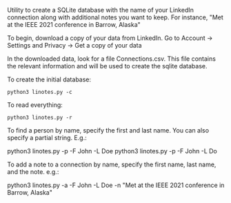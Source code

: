 
Utility to create a SQLite database with the name of your LinkedIn connection along with additional notes you want to keep.
For instance, "Met at the IEEE 2021 conference in Barrow, Alaska"

To begin, download a copy of your data from LinkedIn.
    Go to Account -> Settings and Privacy -> Get a copy of your data

In the downloaded data, look for a file Connections.csv. This file contains the relevant information and will be used to create the sqlite database.

To create the initial database:

    python3 linotes.py -c

To read everything:

    python3 linotes.py -r

To find a person by name, specify the first and last name. You can also specify a partial string. E.g.:

   python3 linotes.py -p -F John -L Doe
   python3 linotes.py -p -F John -L Do

To add a note to a connection by name, specify the first name, last name, and the note. e.g.:

   python3 linotes.py -a -F John -L Doe -n "Met at the IEEE 2021 conference in Barrow, Alaska"

